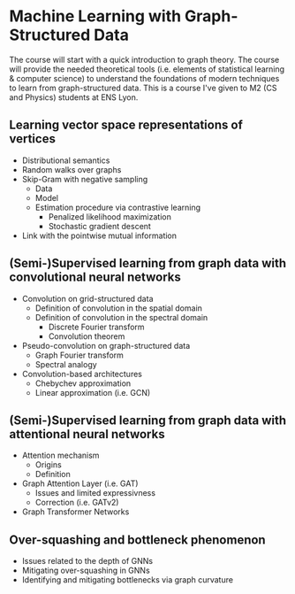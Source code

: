 # Machine Learning with Graph-Structured Data

The course will start with a quick introduction to graph theory. The course will provide the needed theoretical tools (i.e. elements of statistical learning & computer science) to understand the foundations of modern techniques to learn from graph-structured data.
This is a course I've given to M2 (CS and Physics) students at ENS Lyon.

## Learning vector space representations of vertices
- Distributional semantics
- Random walks over graphs
- Skip-Gram with negative sampling
  - Data
  - Model
  - Estimation procedure via contrastive learning
    - Penalized likelihood maximization
    - Stochastic gradient descent
- Link with the pointwise mutual information

## (Semi-)Supervised learning from graph data with convolutional neural networks
- Convolution on grid-structured data
  - Definition of convolution in the spatial domain
  - Definition of convolution in the spectral domain
    - Discrete Fourier transform
    - Convolution theorem
- Pseudo-convolution on graph-structured data
  - Graph Fourier transform
  - Spectral analogy
- Convolution-based architectures
  - Chebychev approximation
  - Linear approximation (i.e. GCN)

## (Semi-)Supervised learning from graph data with attentional neural networks
- Attention mechanism
  - Origins
  - Definition
- Graph Attention Layer (i.e. GAT)
  - Issues and limited expressivness
  - Correction (i.e. GATv2)
- Graph Transformer Networks

## Over-squashing and bottleneck phenomenon
- Issues related to the depth of GNNs
- Mitigating over-squashing in GNNs
- Identifying and mitigating bottlenecks via graph curvature

